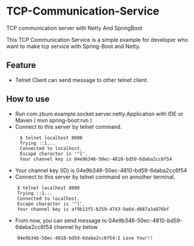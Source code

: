 # TCP-Communication-Service
TCP communication server with Netty And SpringBoot

This TCP Communication Service is a simple example for developer who want to make tcp service with Spring-Boot and Netty.


## Feature
* Telnet Client can send message to other telnet client.

## How to use
* Run com.zbum.example.socket.server.netty.Application with IDE or Maven ( mvn spring-boot:run )
* Connect to this server by telnet command.
```
     $ telnet localhost 8090
     Trying ::1...
     Connected to localhost.
     Escape character is '^]'.
     Your channel key is 04e9b346-50ec-4810-bd59-6daba2cc6f54
```
* Your channel key (ID) is 04e9b346-50ec-4810-bd59-6daba2cc6f54
* Connect to this server by telnet command on annother terminal.
```
    $ telnet localhost 8090
    Trying ::1...
    Connected to localhost.
    Escape character is '^]'.
    Your channel key is af9b13f5-b259-4743-9a6d-d887a3a076bf
```
* From now, you can send message to 04e9b346-50ec-4810-bd59-6daba2cc6f54 channel by below
```
    04e9b346-50ec-4810-bd59-6daba2cc6f54:I Love You!!!
```


